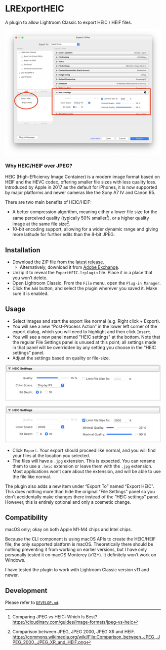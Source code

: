# LRExportHEIC

A plugin to allow Lightroom Classic to export HEIC / HEIF files.

![Example Export Window](docs/export-window.png)

### Why HEIC/HEIF over JPEG?

HEIC (High-Efficiency Image Container) is a modern image format based on HEIF
and the HEVC codec, offering smaller file sizes with less quality loss.
Introduced by Apple in 2017 as the default for iPhones, it is now supported by
major platforms and newer cameras like the Sony A7 IV and Canon R5.

There are two main benefits of HEIC/HEIF:

- A better compression algorithm, meaning either a lower file size for the same
  perceived quality (typically 50% smaller[^1]), or a higher quality image
  at the same file size[^2].
- 10-bit encoding support, allowing for a wider dynamic range and giving more
  latitude for further edits than the 8-bit JPEG.

## Installation

- Download the ZIP file from the
  [latest release](https://github.com/YoungCatChen/LRExportHEIC/releases/latest).
  - Alternatively, download it from
    [Adobe Exchange](https://exchange.adobe.com/apps/cc/108244/export-heic).
- Unzip it to reveal the `ExportHEIC.lrplugin` file. Place it in a place that
  you won’t delete.
- Open Lightroom Classic. From the `File` menu, open the `Plug-in Manager`.
- Click the `Add` button, and select the plugin wherever you saved it. Make sure
  it is enabled.

## Usage

- Select images and start the export like normal (e.g. Right click + Export).
- You will see a new “Post-Process Action” in the lower left corner of the
  export dialog, which you will need to highlight and then click `Insert`.
- You will see a new panel named "HEIC settings" at the bottom. Note that the
  regular File Settings panel is unused at this point; all settings made in
  that panel will be overridden by any setting you choose in the
  “HEIC settings” panel.
- Adjust the settings based on quality or file-size.

![Example image quality settings](docs/by-quality.png)

![Example file-size settings](docs/by-filesize.png)

- Click `Export`. Your export should proceed like normal, and you will find
  your files at the location you selected.
- The files will have a `.jpg` extension. This is expected. You can rename
  them to use a `.heic` extension or leave them with the `.jpg` extension.
  Most applications won’t care about the extension, and will be able to use
  the file like normal.

The plugin also adds a new item under “Export To” named “Export HEIC”.
This does nothing more than hide the original “File Settings” panel so
you don't accidentally make changes there instead of the “HEIC settings” panel.
However, this is entirely optional and only a cosmetic change.

## Compatibility

macOS only; okay on both Apple M1-M4 chips and Intel chips.

Because the CLI component is using macOS APIs to create the HEIC/HEIF file,
the only supported platform is macOS. Theoretically there should be nothing
preventing it from working on earlier versions, but I have only personally
tested it on macOS Monterey (v12+). It definitely won’t work on Windows.

I have tested the plugin to work with Lightroom Classic version v11 and newer.

## Development

Please refer to [`DEVELOP.md`](DEVELOP.md).

[^1]: Comparing JPEG vs HEIC: Which Is Best?
https://cloudinary.com/guides/image-formats/jpeg-vs-heic

[^2]: Comparison between JPEG, JPEG 2000, JPEG XR and HEIF.
https://commons.wikimedia.org/wiki/File:Comparison_between_JPEG,_JPEG_2000,_JPEG_XR_and_HEIF.png
